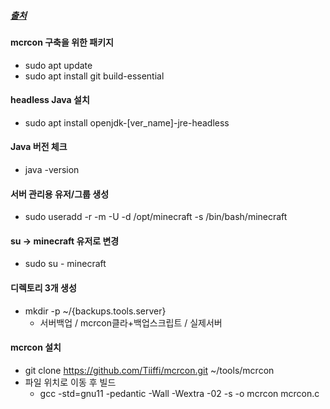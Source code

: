 ##### [출처](https://jjeongil.tistory.com/1997)
#### mcrcon 구축을 위한 패키지
- sudo apt update
- sudo apt install git build-essential

#### headless Java 설치
- sudo apt install openjdk-[ver_name]-jre-headless

#### Java 버전 체크
- java -version

#### 서버 관리용 유저/그룹 생성
- sudo useradd -r -m -U -d /opt/minecraft -s /bin/bash/minecraft

#### su -> minecraft 유저로 변경
- sudo su - minecraft

#### 디렉토리 3개 생성
- mkdir -p ~/{backups.tools.server}
	- 서버백업 / mcrcon클라+백업스크립트 / 실제서버 

#### mcrcon 설치
- git clone https://github.com/Tiiffi/mcrcon.git ~/tools/mcrcon
- 파일 위치로 이동 후 빌드
	- gcc -std=gnu11 -pedantic -Wall -Wextra -02 -s -o mcrcon mcrcon.c